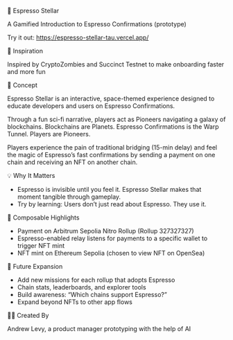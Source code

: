  🚀 Espresso Stellar

A Gamified Introduction to Espresso Confirmations (prototype)

Try it out: https://espresso-stellar-tau.vercel.app/ 

🤔 Inspiration

Inspired by CryptoZombies and Succinct Testnet to make onboarding faster and more fun

🧠 Concept

Espresso Stellar is an interactive, space-themed experience designed to educate developers and users on Espresso Confirmations.

Through a fun sci-fi narrative, players act as Pioneers navigating a galaxy of blockchains. Blockchains are Planets. Espresso Confirmations is the Warp Tunnel. Players are Pioneers.

Players experience the pain of traditional bridging (15-min delay) and feel the magic of Espresso’s fast confirmations by sending a payment on one chain and receiving an NFT on another chain.

💡 Why It Matters

- Espresso is invisible until you feel it. Espresso Stellar makes that moment tangible through gameplay.
- Try by learning: Users don’t just read about Espresso. They use it.

🧩 Composable Highlights

- Payment on Arbitrum Sepolia Nitro Rollup (Rollup 327327327)
- Espresso-enabled relay listens for payments to a specific wallet to trigger NFT mint
- NFT mint on Ethereum Sepolia (chosen to view NFT on OpenSea)

🌌 Future Expansion

- Add new missions for each rollup that adopts Espresso
- Chain stats, leaderboards, and explorer tools
- Build awareness: “Which chains support Espresso?”
- Expand beyond NFTs to other app flows

🙋‍♂️ Created By

Andrew Levy, a product manager prototyping with the help of AI